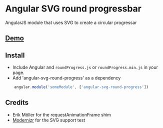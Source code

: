 # Angular SVG round progressbar

AngularJS module that uses SVG to create a circular progressar

## [Demo](http://crisbeto.github.io/angular-svg-round-progressbar/)

## Install

* Include Angular and `roundProgress.js` or `roundProgress.min.js` in your page.
* Add 'angular-svg-round-progress' as a dependency

```javascript
    angular.module('someModule', ['angular-svg-round-progress'])
```

## Credits

* Erik Möller for the requestAnimationFrame shim
* [Modernizr](http://modernizr.com/) for the SVG support test
